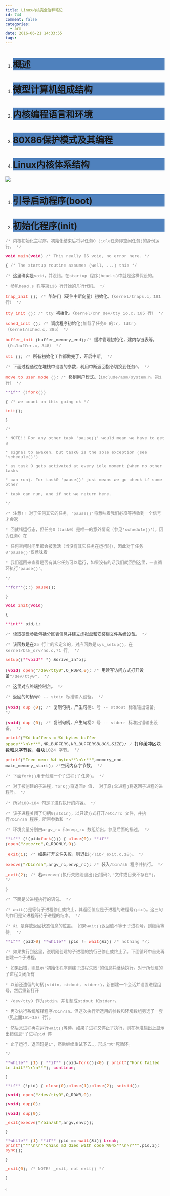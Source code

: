 ```yaml
---
title: Linux内核完全注释笔记
id: 744
comment: false
categories:
  - arm
date: 2016-06-21 14:33:55
tags:
---
```


1.  <div style="background: #4f81bd">

    # 概述

    </div>

<!-- more -->
1.  <div style="background: #4f81bd">

    # 微型计算机组成结构

    </div>

1.  <div style="background: #4f81bd">

    # 内核编程语言和环境

    </div>

1.  <div style="background: #4f81bd">

    # 80X86保护模式及其编程

    </div>

1.  <div style="background: #4f81bd">

    # Linux内核体系结构

    </div>

![](http://www.madhex.com/wp-content/uploads/2016/06/062116_0633_Linux1.png)

1.  <div style="background: #4f81bd">

    # 引导启动程序(boot)

    </div>

1.  <div style="background: #4f81bd">

    # 初始化程序(init)

    </div>

<span style="color:#878787; font-size:10pt"><span style="font-family:Courier New">/* </span><span style="font-family:宋体">内核初始化主程序。初始化结束后将以任务</span><span style="font-family:Courier New">0 (idle</span><span style="font-family:宋体">任务即空闲任务</span><span style="font-family:Courier New">)</span><span style="font-family:宋体">的身份运行。</span><span style="font-family:Courier New"> */<span style="color:#444444">
				</span></span></span>

<span style="color:#d7005f; font-family:Courier New; font-size:10pt">**void**<span style="color:#444444">
				<span style="color:#ea4335">main<span style="color:#444444">(<span style="color:#d7005f">**void**<span style="color:#444444">)                         <span style="color:#878787">/* This really IS void, no error here. */<span style="color:#444444">
									</span></span></span></span></span></span></span></span>

<span style="color:#444444; font-family:Courier New; font-size:10pt">{                                       <span style="color:#878787">/* The startup routine assumes (well, ...) this */<span style="color:#444444">
				</span></span></span>

<span style="color:#444444; font-size:10pt"><span style="font-family:Courier New">
				<span style="color:#878787">/* </span></span><span style="font-family:宋体">这里确实是</span><span style="color:#878787"><span style="font-family:Courier New">void</span><span style="font-family:宋体">，并没错。在</span><span style="font-family:Courier New">startup </span><span style="font-family:宋体">程序</span><span style="font-family:Courier New">(head.s)</span><span style="font-family:宋体">中就是这样假设的。</span><span style="font-family:Courier New">
					<span style="color:#444444">
					</span></span></span></span>

<span style="color:#878787; font-size:10pt"><span style="font-family:Courier New">                                         * </span><span style="font-family:宋体">参见</span><span style="font-family:Courier New">head.s </span><span style="font-family:宋体">程序第</span><span style="font-family:Courier New">136 </span><span style="font-family:宋体">行开始的几行代码。</span><span style="font-family:Courier New"> */<span style="color:#444444">
				</span></span></span>

<span style="color:#444444; font-size:10pt"><span style="font-family:Courier New">
				<span style="color:#ea4335">trap_init <span style="color:#444444">();                   <span style="color:#878787">/* </span></span></span></span><span style="font-family:宋体">陷阱门（硬件中断向量）初始化。（</span><span style="color:#878787"><span style="font-family:Courier New">kernel/traps.c</span><span style="font-family:宋体">，</span><span style="font-family:Courier New">181 </span><span style="font-family:宋体">行）</span><span style="font-family:Courier New"> */<span style="color:#444444">
					</span></span></span></span>

<span style="color:#444444; font-size:10pt"><span style="font-family:Courier New">
				<span style="color:#ea4335">tty_init <span style="color:#444444">();                    <span style="color:#878787">/* tty </span></span></span></span><span style="font-family:宋体">初始化。（</span><span style="color:#878787"><span style="font-family:Courier New">kernel/chr_dev/tty_io.c</span><span style="font-family:宋体">，</span><span style="font-family:Courier New">105 </span><span style="font-family:宋体">行）</span><span style="font-family:Courier New">  */<span style="color:#444444">
					</span></span></span></span>

<span style="color:#444444; font-size:10pt"><span style="font-family:Courier New">
				<span style="color:#ea4335">sched_init <span style="color:#444444">();                  <span style="color:#878787">/* </span></span></span></span><span style="font-family:宋体">调度程序初始化</span><span style="color:#878787"><span style="font-family:Courier New">(</span><span style="font-family:宋体">加载了任务</span><span style="font-family:Courier New">0 </span><span style="font-family:宋体">的</span><span style="font-family:Courier New">tr, ldtr) </span><span style="font-family:宋体">（</span><span style="font-family:Courier New">kernel/sched.c</span><span style="font-family:宋体">，</span><span style="font-family:Courier New">385</span><span style="font-family:宋体">）</span><span style="font-family:Courier New">   */<span style="color:#444444">
					</span></span></span></span>

<span style="color:#444444; font-size:10pt"><span style="font-family:Courier New">
				<span style="color:#ea4335">buffer_init <span style="color:#444444">(buffer_memory_end);<span style="color:#878787">/* </span></span></span></span><span style="font-family:宋体">缓冲管理初始化，建内存链表等。（</span><span style="color:#878787"><span style="font-family:Courier New">fs/buffer.c</span><span style="font-family:宋体">，</span><span style="font-family:Courier New">348</span><span style="font-family:宋体">）</span><span style="font-family:Courier New">   */<span style="color:#444444">
					</span></span></span></span>

<span style="color:#444444; font-size:10pt"><span style="font-family:Courier New">
				<span style="color:#ea4335">sti <span style="color:#444444">();                         <span style="color:#878787">/* </span></span></span></span><span style="font-family:宋体">所有初始化工作都做完了，开启中断。</span><span style="color:#878787; font-family:Courier New">   */<span style="color:#444444">
				</span></span></span>

<span style="color:#444444; font-size:10pt"><span style="font-family:Courier New">
				<span style="color:#878787">/* </span></span><span style="font-family:宋体">下面过程通过在堆栈中设置的参数，利用中断返回指令切换到任务</span><span style="color:#878787"><span style="font-family:Courier New">0</span><span style="font-family:宋体">。</span><span style="font-family:Courier New">    */<span style="color:#444444">
					</span></span></span></span>

<span style="color:#444444; font-size:10pt"><span style="font-family:Courier New">
				<span style="color:#ea4335">move_to_user_mode <span style="color:#444444">();           <span style="color:#878787">/* </span></span></span></span><span style="font-family:宋体">移到用户模式。（</span><span style="color:#878787"><span style="font-family:Courier New">include/asm/system.h</span><span style="font-family:宋体">，第</span><span style="font-family:Courier New">1 </span><span style="font-family:宋体">行）</span><span style="font-family:Courier New">   */<span style="color:#444444">
					</span></span></span></span>

<span style="color:#444444; font-family:Courier New; font-size:10pt">
			<span style="color:#8959a8">**if**<span style="color:#444444"> (!<span style="color:#ea4335">fork<span style="color:#444444">())
</span></span></span></span></span>

<span style="color:#444444; font-family:Courier New; font-size:10pt">    {           <span style="color:#878787">/* we count on this going ok */<span style="color:#444444">
				</span></span></span>

<span style="color:#444444; font-family:Courier New; font-size:10pt">
			<span style="color:#ea4335">init<span style="color:#444444">();
</span></span></span>

<span style="color:#444444; font-family:Courier New; font-size:10pt">    }
</span>

<span style="color:#878787; font-family:Courier New; font-size:10pt">/*<span style="color:#444444">
			</span></span>

<span style="color:#878787; font-family:Courier New; font-size:10pt"> *   NOTE!!   For any other task 'pause()' would mean we have to get a<span style="color:#444444">
			</span></span>

<span style="color:#878787; font-family:Courier New; font-size:10pt"> * signal to awaken, but task0 is the sole exception (see 'schedule()')<span style="color:#444444">
			</span></span>

<span style="color:#878787; font-family:Courier New; font-size:10pt"> * as task 0 gets activated at every idle moment (when no other tasks<span style="color:#444444">
			</span></span>

<span style="color:#878787; font-family:Courier New; font-size:10pt"> * can run). For task0 'pause()' just means we go check if some other<span style="color:#444444">
			</span></span>

<span style="color:#878787; font-family:Courier New; font-size:10pt"> * task can run, and if not we return here.<span style="color:#444444">
			</span></span>

<span style="color:#878787; font-family:Courier New; font-size:10pt"> */<span style="color:#444444">
			</span></span>

<span style="color:#878787; font-size:10pt"><span style="font-family:Courier New">/* </span><span style="font-family:宋体">注意</span><span style="font-family:Courier New">!! </span><span style="font-family:宋体">对于任何其它的任务，</span><span style="font-family:Courier New">'pause()'</span><span style="font-family:宋体">将意味着我们必须等待收到一个信号才会返</span><span style="color:#444444; font-family:Courier New">
			</span></span>

<span style="color:#878787; font-size:10pt"><span style="font-family:Courier New"> * </span><span style="font-family:宋体">回就绪运行态，但任务</span><span style="font-family:Courier New">0</span><span style="font-family:宋体">（</span><span style="font-family:Courier New">task0</span><span style="font-family:宋体">）是唯一的意外情况（参见</span><span style="font-family:Courier New">'schedule()'</span><span style="font-family:宋体">），因为任务</span><span style="font-family:Courier New">0 </span><span style="font-family:宋体">在</span><span style="color:#444444; font-family:Courier New">
			</span></span>

<span style="color:#878787; font-size:10pt"><span style="font-family:Courier New"> * </span><span style="font-family:宋体">任何空闲时间里都会被激活（当没有其它任务在运行时），因此对于任务</span><span style="font-family:Courier New">0'pause()'</span><span style="font-family:宋体">仅意味着</span><span style="color:#444444; font-family:Courier New">
			</span></span>

<span style="color:#878787; font-size:10pt"><span style="font-family:Courier New"> * </span><span style="font-family:宋体">我们返回来查看是否有其它任务可以运行，如果没有的话我们就回到这里，一直循环执行</span><span style="font-family:Courier New">'pause()'</span><span style="font-family:宋体">。</span><span style="color:#444444; font-family:Courier New">
			</span></span>

<span style="color:#878787; font-family:Courier New; font-size:10pt"> */<span style="color:#444444">
			</span></span>

<span style="color:#444444; font-family:Courier New; font-size:10pt">
			<span style="color:#8959a8">**for**<span style="color:#444444">(;;) <span style="color:#ea4335">pause<span style="color:#444444">();
</span></span></span></span></span>

<span style="color:#444444; font-family:Courier New; font-size:10pt">}
</span>

<span style="color:#d7005f; font-family:Courier New; font-size:10pt">**void**<span style="color:#444444">
				<span style="color:#ea4335">init<span style="color:#444444">(<span style="color:#d7005f">**void**<span style="color:#444444">)
</span></span></span></span></span></span>

<span style="color:#444444; font-family:Courier New; font-size:10pt">{
</span>

<span style="color:#444444; font-family:Courier New; font-size:10pt">
			<span style="color:#d7005f">**int**<span style="color:#444444"> pid,i;
</span></span></span>

<span style="color:#444444; font-size:10pt"><span style="font-family:Courier New">
				<span style="color:#878787">/* </span></span><span style="font-family:宋体">读取硬盘参数包括分区表信息并建立虚拟盘和安装根文件系统设备。</span><span style="color:#878787; font-family:Courier New"> */<span style="color:#444444">
				</span></span></span>

<span style="color:#444444; font-size:10pt"><span style="font-family:Courier New">
				<span style="color:#878787">/* </span></span><span style="font-family:宋体">该函数是在</span><span style="color:#878787"><span style="font-family:Courier New">25 </span><span style="font-family:宋体">行上的宏定义的，对应函数是</span><span style="font-family:Courier New">sys_setup()</span><span style="font-family:宋体">，在</span><span style="font-family:Courier New">kernel/blk_drv/hd.c,71 </span><span style="font-family:宋体">行。</span><span style="font-family:Courier New">    */<span style="color:#444444">
					</span></span></span></span>

<span style="color:#444444; font-family:Courier New; font-size:10pt">
			<span style="color:#ea4335">setup<span style="color:#444444">((<span style="color:#d7005f">**void**<span style="color:#444444"> *) &amp;drive_info);
</span></span></span></span></span>

<span style="color:#444444; font-size:10pt"><span style="font-family:Courier New">    (<span style="color:#d7005f">**void**<span style="color:#444444">) <span style="color:#ea4335">open<span style="color:#444444">(<span style="color:#718c00">"/dev/tty0"<span style="color:#444444">,O_RDWR,<span style="color:#d75f00">0<span style="color:#444444">);  <span style="color:#878787">/* </span></span></span></span></span></span></span></span></span></span><span style="font-family:宋体">用读写访问方式打开设备</span><span style="color:#878787"><span style="font-family:Courier New">"/dev/tty0"</span><span style="font-family:宋体">，</span><span style="font-family:Courier New">  */<span style="color:#444444">
					</span></span></span></span>

<span style="color:#444444; font-size:10pt"><span style="font-family:Courier New">
				<span style="color:#878787">/* </span></span><span style="font-family:宋体">这里对应终端控制台。</span><span style="color:#878787; font-family:Courier New"> */<span style="color:#444444">
				</span></span></span>

<span style="color:#444444; font-size:10pt"><span style="font-family:Courier New">
				<span style="color:#878787">/* </span></span><span style="font-family:宋体">返回的句柄号</span><span style="color:#878787"><span style="font-family:Courier New">0 -- stdin </span><span style="font-family:宋体">标准输入设备。</span><span style="font-family:Courier New">    */<span style="color:#444444">
					</span></span></span></span>

<span style="color:#444444; font-size:10pt"><span style="font-family:Courier New">    (<span style="color:#d7005f">**void**<span style="color:#444444">) <span style="color:#ea4335">dup <span style="color:#444444">(<span style="color:#d75f00">0<span style="color:#444444">);                     <span style="color:#878787">/* </span></span></span></span></span></span></span></span><span style="font-family:宋体">复制句柄，产生句柄</span><span style="color:#878787"><span style="font-family:Courier New">1 </span><span style="font-family:宋体">号</span><span style="font-family:Courier New"> -- stdout </span><span style="font-family:宋体">标准输出设备。</span><span style="font-family:Courier New">  */<span style="color:#444444">
					</span></span></span></span>

<span style="color:#444444; font-size:10pt"><span style="font-family:Courier New">    (<span style="color:#d7005f">**void**<span style="color:#444444">) <span style="color:#ea4335">dup <span style="color:#444444">(<span style="color:#d75f00">0<span style="color:#444444">);                     <span style="color:#878787">/* </span></span></span></span></span></span></span></span><span style="font-family:宋体">复制句柄，产生句柄</span><span style="color:#878787"><span style="font-family:Courier New">2 </span><span style="font-family:宋体">号</span><span style="font-family:Courier New"> -- stderr </span><span style="font-family:宋体">标准出错输出设备。</span><span style="font-family:Courier New">  */<span style="color:#444444">
					</span></span></span></span>

<span style="color:#444444; font-size:10pt"><span style="font-family:Courier New">
				<span style="color:#ea4335">printf<span style="color:#444444">(<span style="color:#718c00">"%d buffers = %d bytes buffer space**\n\r**"<span style="color:#444444">,NR_BUFFERS,NR_BUFFERS*BLOCK_SIZE);  <span style="color:#878787">/* </span></span></span></span></span></span><span style="font-family:宋体">打印缓冲区块数和总字节数，每块</span><span style="color:#878787"><span style="font-family:Courier New">1024 </span><span style="font-family:宋体">字节。</span><span style="font-family:Courier New">    */<span style="color:#444444">
					</span></span></span></span>

<span style="color:#444444; font-size:10pt"><span style="font-family:Courier New">
				<span style="color:#ea4335">printf<span style="color:#444444">(<span style="color:#718c00">"Free mem: %d bytes**\n\r**"<span style="color:#444444">,memory_end-main_memory_start);      <span style="color:#878787">/*</span></span></span></span></span></span><span style="font-family:宋体">空闲内存字节数。</span><span style="color:#878787; font-family:Courier New">  */<span style="color:#444444">
				</span></span></span>

<span style="color:#878787; font-size:10pt"><span style="font-family:Courier New">/* </span><span style="font-family:宋体">下面</span><span style="font-family:Courier New">fork()</span><span style="font-family:宋体">用于创建一个子进程</span><span style="font-family:Courier New">(</span><span style="font-family:宋体">子任务</span><span style="font-family:Courier New">)</span><span style="font-family:宋体">。</span><span style="font-family:Courier New">   */<span style="color:#444444">
				</span></span></span>

<span style="color:#878787; font-size:10pt"><span style="font-family:Courier New">/* </span><span style="font-family:宋体">对于被创建的子进程，</span><span style="font-family:Courier New">fork()</span><span style="font-family:宋体">将返回</span><span style="font-family:Courier New">0 </span><span style="font-family:宋体">值，</span><span style="font-family:Courier New">
			</span><span style="font-family:宋体">对于原</span><span style="font-family:Courier New">(</span><span style="font-family:宋体">父进程</span><span style="font-family:Courier New">)</span><span style="font-family:宋体">将返回子进程的进程号。</span><span style="font-family:Courier New">    */<span style="color:#444444">
				</span></span></span>

<span style="color:#878787; font-size:10pt"><span style="font-family:Courier New">/* </span><span style="font-family:宋体">所以</span><span style="font-family:Courier New">180-184 </span><span style="font-family:宋体">句是子进程执行的内容。</span><span style="font-family:Courier New">   */<span style="color:#444444">
				</span></span></span>

<span style="color:#878787; font-size:10pt"><span style="font-family:Courier New">/* </span><span style="font-family:宋体">该子进程关闭了句柄</span><span style="font-family:Courier New">0(stdin)</span><span style="font-family:宋体">，以只读方式打开</span><span style="font-family:Courier New">/etc/rc </span><span style="font-family:宋体">文件，并执行</span><span style="font-family:Courier New">/bin/sh </span><span style="font-family:宋体">程序，所带参数和</span><span style="font-family:Courier New">   */<span style="color:#444444">
				</span></span></span>

<span style="color:#878787; font-size:10pt"><span style="font-family:Courier New">/* </span><span style="font-family:宋体">环境变量分别由</span><span style="font-family:Courier New">argv_rc </span><span style="font-family:宋体">和</span><span style="font-family:Courier New">envp_rc </span><span style="font-family:宋体">数组给出。参见后面的描述。</span><span style="font-family:Courier New">   */<span style="color:#444444">
				</span></span></span>

<span style="color:#444444; font-family:Courier New; font-size:10pt">
			<span style="color:#8959a8">**if**<span style="color:#444444"> (!(pid=<span style="color:#ea4335">fork<span style="color:#444444">())) {
</span></span></span></span></span>

<span style="color:#444444; font-family:Courier New; font-size:10pt">
			<span style="color:#ea4335">close<span style="color:#444444">(<span style="color:#d75f00">0<span style="color:#444444">);
</span></span></span></span></span>

<span style="color:#444444; font-family:Courier New; font-size:10pt">
			<span style="color:#8959a8">**if**<span style="color:#444444"> (<span style="color:#ea4335">open<span style="color:#444444">(<span style="color:#718c00">"/etc/rc"<span style="color:#444444">,O_RDONLY,<span style="color:#d75f00">0<span style="color:#444444">))
</span></span></span></span></span></span></span></span></span>

<span style="color:#444444; font-size:10pt"><span style="font-family:Courier New">
				<span style="color:#ea4335">_exit<span style="color:#444444">(<span style="color:#d75f00">1<span style="color:#444444">);                   <span style="color:#878787">/* </span></span></span></span></span></span><span style="font-family:宋体">如果打开文件失败，则退出</span><span style="color:#878787"><span style="font-family:Courier New">(/lib/_exit.c,10)</span><span style="font-family:宋体">。</span><span style="font-family:Courier New">  */<span style="color:#444444">
					</span></span></span></span>

<span style="color:#444444; font-size:10pt"><span style="font-family:Courier New">
				<span style="color:#ea4335">execve<span style="color:#444444">(<span style="color:#718c00">"/bin/sh"<span style="color:#444444">,argv_rc,envp_rc);  <span style="color:#878787">/* </span></span></span></span></span></span><span style="font-family:宋体">装入</span><span style="color:#878787"><span style="font-family:Courier New">/bin/sh </span><span style="font-family:宋体">程序并执行。</span><span style="font-family:Courier New"> */<span style="color:#444444">
					</span></span></span></span>

<span style="color:#444444; font-size:10pt"><span style="font-family:Courier New">
				<span style="color:#ea4335">_exit<span style="color:#444444">(<span style="color:#d75f00">2<span style="color:#444444">);                       <span style="color:#878787">/* </span></span></span></span></span></span><span style="font-family:宋体">若</span><span style="color:#878787"><span style="font-family:Courier New">execve()</span><span style="font-family:宋体">执行失败则退出</span><span style="font-family:Courier New">(</span><span style="font-family:宋体">出错码</span><span style="font-family:Courier New">2,"</span><span style="font-family:宋体">文件或目录不存在</span><span style="font-family:Courier New">")</span><span style="font-family:宋体">。</span><span style="font-family:Courier New">   */<span style="color:#444444">
					</span></span></span></span>

<span style="color:#444444; font-family:Courier New; font-size:10pt">    }
</span>

<span style="color:#878787; font-size:10pt"><span style="font-family:Courier New">/* </span><span style="font-family:宋体">下面是父进程执行的语句。</span><span style="font-family:Courier New"> */<span style="color:#444444">
				</span></span></span>

<span style="color:#878787; font-size:10pt"><span style="font-family:Courier New">/* wait()</span><span style="font-family:宋体">是等待子进程停止或终止，其返回值应是子进程的进程号</span><span style="font-family:Courier New">(pid)</span><span style="font-family:宋体">。这三句的作用是父进程等待子进程的结束。</span><span style="font-family:Courier New">    */<span style="color:#444444">
				</span></span></span>

<span style="color:#878787; font-size:10pt"><span style="font-family:Courier New">/* &amp;i </span><span style="font-family:宋体">是存放返回状态信息的位置。</span><span style="font-family:Courier New">
			</span><span style="font-family:宋体">如果</span><span style="font-family:Courier New">wait()</span><span style="font-family:宋体">返回值不等于子进程号，则继续等待。</span><span style="font-family:Courier New">   */<span style="color:#444444">
				</span></span></span>

<span style="color:#444444; font-family:Courier New; font-size:10pt">
			<span style="color:#8959a8">**if**<span style="color:#444444"> (pid&gt;<span style="color:#d75f00">0<span style="color:#444444">)
</span></span></span></span></span>

<span style="color:#444444; font-family:Courier New; font-size:10pt">
			<span style="color:#8959a8">**while**<span style="color:#444444"> (pid != <span style="color:#ea4335">wait<span style="color:#444444">(&amp;i))
</span></span></span></span></span>

<span style="color:#444444; font-family:Courier New; font-size:10pt">
			<span style="color:#878787">/* nothing */<span style="color:#444444">;
</span></span></span>

<span style="color:#878787; font-size:10pt"><span style="font-family:Courier New">/* </span><span style="font-family:宋体">如果执行到这里，说明刚创建的子进程的执行已停止或终止了。下面循环中首先再创建一个子进程，</span><span style="color:#444444; font-family:Courier New">
			</span></span>

<span style="color:#878787; font-size:10pt"><span style="font-family:Courier New"> * </span><span style="font-family:宋体">如果出错，则显示</span><span style="font-family:Courier New">"</span><span style="font-family:宋体">初始化程序创建子进程失败</span><span style="font-family:Courier New">"</span><span style="font-family:宋体">的信息并继续执行。对于所创建的子进程关闭所有</span><span style="color:#444444; font-family:Courier New">
			</span></span>

<span style="color:#878787; font-size:10pt"><span style="font-family:Courier New"> * </span><span style="font-family:宋体">以前还遗留的句柄</span><span style="font-family:Courier New">(stdin, stdout, stderr)</span><span style="font-family:宋体">，新创建一个会话并设置进程组号，然后重新打开</span><span style="color:#444444; font-family:Courier New">
			</span></span>

<span style="color:#878787; font-size:10pt"><span style="font-family:Courier New"> * /dev/tty0 </span><span style="font-family:宋体">作为</span><span style="font-family:Courier New">stdin</span><span style="font-family:宋体">，并复制成</span><span style="font-family:Courier New">stdout </span><span style="font-family:宋体">和</span><span style="font-family:Courier New">stderr</span><span style="font-family:宋体">。</span><span style="color:#444444; font-family:Courier New">
			</span></span>

<span style="color:#878787; font-size:10pt"><span style="font-family:Courier New"> * </span><span style="font-family:宋体">再次执行系统解释程序</span><span style="font-family:Courier New">/bin/sh</span><span style="font-family:宋体">。但这次执行所选用的参数和环境数组另选了一套（见上面</span><span style="font-family:Courier New">165-167 </span><span style="font-family:宋体">行）。</span><span style="color:#444444; font-family:Courier New">
			</span></span>

<span style="color:#878787; font-size:10pt"><span style="font-family:Courier New"> * </span><span style="font-family:宋体">然后父进程再次运行</span><span style="font-family:Courier New">wait()</span><span style="font-family:宋体">等待。如果子进程又停止了执行，则在标准输出上显示出错信息</span><span style="font-family:Courier New">"</span><span style="font-family:宋体">子进程</span><span style="font-family:Courier New">pid </span><span style="font-family:宋体">停</span><span style="color:#444444; font-family:Courier New">
			</span></span>

<span style="color:#878787; font-size:10pt"><span style="font-family:Courier New"> * </span><span style="font-family:宋体">止了运行，返回码是</span><span style="font-family:Courier New">i"</span><span style="font-family:宋体">，然后继续重试下去</span><span style="font-family:Courier New">…</span><span style="font-family:宋体">，形成</span><span style="font-family:Courier New">"</span><span style="font-family:宋体">大</span><span style="font-family:Courier New">"</span><span style="font-family:宋体">死循环。</span><span style="color:#444444; font-family:Courier New">
			</span></span>

<span style="color:#878787; font-family:Courier New; font-size:10pt"> */<span style="color:#444444">
			</span></span>

<span style="color:#444444; font-family:Courier New; font-size:10pt">
			<span style="color:#8959a8">**while**<span style="color:#444444"> (<span style="color:#d75f00">1<span style="color:#444444">) {
</span></span></span></span></span>

<span style="color:#444444; font-family:Courier New; font-size:10pt">
			<span style="color:#8959a8">**if**<span style="color:#444444"> ((pid=<span style="color:#ea4335">fork<span style="color:#444444">())&lt;<span style="color:#d75f00">0<span style="color:#444444">) {
</span></span></span></span></span></span></span>

<span style="color:#444444; font-family:Courier New; font-size:10pt">
			<span style="color:#ea4335">printf<span style="color:#444444">(<span style="color:#718c00">"Fork failed in init**\r\n**"<span style="color:#444444">);
</span></span></span></span></span>

<span style="color:#444444; font-family:Courier New; font-size:10pt">
			<span style="color:#d7005f">continue<span style="color:#444444">;
</span></span></span>

<span style="color:#444444; font-family:Courier New; font-size:10pt">        }
</span>

<span style="color:#444444; font-family:Courier New; font-size:10pt">
			<span style="color:#8959a8">**if**<span style="color:#444444"> (!pid) {
</span></span></span>

<span style="color:#444444; font-family:Courier New; font-size:10pt">
			<span style="color:#ea4335">close<span style="color:#444444">(<span style="color:#d75f00">0<span style="color:#444444">);<span style="color:#ea4335">close<span style="color:#444444">(<span style="color:#d75f00">1<span style="color:#444444">);<span style="color:#ea4335">close<span style="color:#444444">(<span style="color:#d75f00">2<span style="color:#444444">);
</span></span></span></span></span></span></span></span></span></span></span></span></span>

<span style="color:#444444; font-family:Courier New; font-size:10pt">
			<span style="color:#ea4335">setsid<span style="color:#444444">();
</span></span></span>

<span style="color:#444444; font-family:Courier New; font-size:10pt">            (<span style="color:#d7005f">**void**<span style="color:#444444">) <span style="color:#ea4335">open<span style="color:#444444">(<span style="color:#718c00">"/dev/tty0"<span style="color:#444444">,O_RDWR,<span style="color:#d75f00">0<span style="color:#444444">);
</span></span></span></span></span></span></span></span></span>

<span style="color:#444444; font-family:Courier New; font-size:10pt">            (<span style="color:#d7005f">**void**<span style="color:#444444">) <span style="color:#ea4335">dup<span style="color:#444444">(<span style="color:#d75f00">0<span style="color:#444444">);
</span></span></span></span></span></span></span>

<span style="color:#444444; font-family:Courier New; font-size:10pt">            (<span style="color:#d7005f">**void**<span style="color:#444444">) <span style="color:#ea4335">dup<span style="color:#444444">(<span style="color:#d75f00">0<span style="color:#444444">);
</span></span></span></span></span></span></span>

<span style="color:#444444; font-family:Courier New; font-size:10pt">
			<span style="color:#ea4335">_exit<span style="color:#444444">(<span style="color:#ea4335">execve<span style="color:#444444">(<span style="color:#718c00">"/bin/sh"<span style="color:#444444">,argv,envp));
</span></span></span></span></span></span></span>

<span style="color:#444444; font-family:Courier New; font-size:10pt">        }
</span>

<span style="color:#444444; font-family:Courier New; font-size:10pt">
			<span style="color:#8959a8">**while**<span style="color:#444444"> (<span style="color:#d75f00">1<span style="color:#444444">)
</span></span></span></span></span>

<span style="color:#444444; font-family:Courier New; font-size:10pt">
			<span style="color:#8959a8">**if**<span style="color:#444444"> (pid == <span style="color:#ea4335">wait<span style="color:#444444">(&amp;i))
</span></span></span></span></span>

<span style="color:#444444; font-family:Courier New; font-size:10pt">
			<span style="color:#d7005f">break<span style="color:#444444">;
</span></span></span>

<span style="color:#444444; font-family:Courier New; font-size:10pt">
			<span style="color:#ea4335">printf<span style="color:#444444">(<span style="color:#718c00">"**\n\r**child %d died with code %04x**\n\r**"<span style="color:#444444">,pid,i);
</span></span></span></span></span>

<span style="color:#444444; font-family:Courier New; font-size:10pt">
			<span style="color:#ea4335">sync<span style="color:#444444">();
</span></span></span>

<span style="color:#444444; font-family:Courier New; font-size:10pt">    }
</span>

<span style="color:#444444; font-family:Courier New; font-size:10pt">
			<span style="color:#ea4335">_exit<span style="color:#444444">(<span style="color:#d75f00">0<span style="color:#444444">);   <span style="color:#878787">/* NOTE! _exit, not exit() */<span style="color:#444444">
								</span></span></span></span></span></span></span>

<span style="color:#444444; font-family:Courier New; font-size:10pt">}
</span>

。
